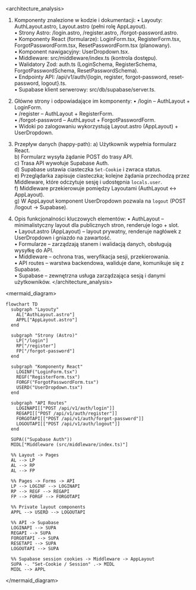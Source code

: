 <architecture_analysis>

1. Komponenty znalezione w kodzie i dokumentacji:
   • Layouty: AuthLayout.astro, Layout.astro (pełni rolę AppLayout).  
   • Strony Astro: /login.astro, /register.astro, /forgot-password.astro.  
   • Komponenty React (formularze): LoginForm.tsx, RegisterForm.tsx, ForgotPasswordForm.tsx, ResetPasswordForm.tsx (planowany).  
   • Komponent nawigacyjny: UserDropdown.tsx.  
   • Middleware: src/middleware/index.ts (kontrola dostępu).  
   • Walidatory Zod: auth.ts (LoginSchema, RegisterSchema, ForgotPasswordSchema, ResetPasswordSchema).  
   • Endpointy API: /api/v1/auth/{login, register, forgot-password, reset-password, logout}.ts.  
   • Supabase klient serwerowy: src/db/supabase/server.ts.

2. Główne strony i odpowiadające im komponenty:
   • /login – AuthLayout + LoginForm.  
   • /register – AuthLayout + RegisterForm.  
   • /forgot-password – AuthLayout + ForgotPasswordForm.  
   • Widoki po zalogowaniu wykorzystują Layout.astro (AppLayout) + UserDropdown.

3. Przepływ danych (happy-path):
   a) Użytkownik wypełnia formularz React.  
   b) Formularz wysyła żądanie POST do trasy API.  
   c) Trasa API wywołuje Supabase Auth.  
   d) Supabase ustawia ciasteczka `Set-Cookie` i zwraca status.  
   e) Przeglądarka zapisuje ciasteczka; kolejne żądania przechodzą przez Middleware, które odczytuje sesję i udostępnia `locals.user`.  
   f) Middleware przekierowuje pomiędzy Layoutami (AuthLayout ↔ AppLayout).  
   g) W AppLayout komponent UserDropdown pozwala na `logout` (POST /logout → Supabase).

4. Opis funkcjonalności kluczowych elementów:
   • AuthLayout – minimalistyczny layout dla publicznych stron, renderuje logo + slot.  
    • Layout.astro (AppLayout) – layout prywatny, renderuje nagłówek z UserDropdown i gniazdo na zawartość.  
    • Formularze – zarządzają stanem i walidacją danych, obsługują wysyłkę do API.  
    • Middleware – ochrona tras, weryfikacja sesji, przekierowania.  
    • API routes – warstwa backendowa, waliduje dane, komunikuje się z Supabase.  
    • Supabase – zewnętrzna usługa zarządzająca sesją i danymi użytkowników.
   </architecture_analysis>

<mermaid_diagram>

```mermaid
flowchart TD
  subgraph "Layouty"
    AL["AuthLayout.astro"]
    APPL["AppLayout.astro"]
  end

  subgraph "Strony (Astro)"
    LP["/login"]
    RP["/register"]
    FP["/forgot-password"]
  end

  subgraph "Komponenty React"
    LOGINF("LoginForm.tsx")
    REGF("RegisterForm.tsx")
    FORGF("ForgotPasswordForm.tsx")
    USERD("UserDropdown.tsx")
  end

  subgraph "API Routes"
    LOGINAPI[["POST /api/v1/auth/login"]]
    REGAPI[["POST /api/v1/auth/register"]]
    FORGOTAPI[["POST /api/v1/auth/forgot-password"]]
    LOGOUTAPI[["POST /api/v1/auth/logout"]]
  end

  SUPA(("Supabase Auth"))
  MIDL["Middleware (src/middleware/index.ts)"]

  %% Layout -> Pages
  AL --> LP
  AL --> RP
  AL --> FP

  %% Pages -> Forms -> API
  LP --> LOGINF --> LOGINAPI
  RP --> REGF --> REGAPI
  FP --> FORGF --> FORGOTAPI

  %% Private layout components
  APPL --> USERD --> LOGOUTAPI

  %% API -> Supabase
  LOGINAPI --> SUPA
  REGAPI --> SUPA
  FORGOTAPI --> SUPA
  RESETAPI --> SUPA
  LOGOUTAPI --> SUPA

  %% Supabase session cookies -> Middleware -> AppLayout
  SUPA -. "Set-Cookie / Session" .-> MIDL
  MIDL --> APPL
```

</mermaid_diagram>
